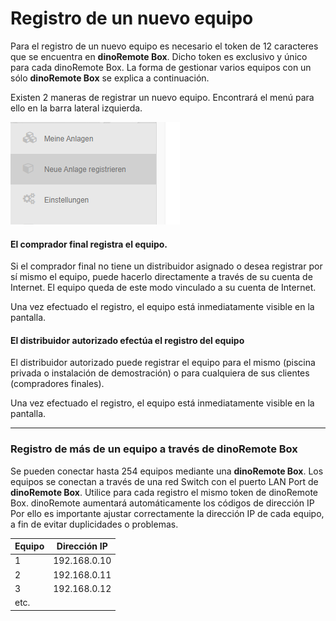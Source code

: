 ﻿# Registro de un nuevo equipo

Para el registro de un nuevo equipo es necesario el token de 12 caracteres que se encuentra en **dinoRemote Box**.
Dicho token es exclusivo y único para cada dinoRemote Box. La forma de gestionar varios equipos con un sólo **dinoRemote Box** se explica a continuación.

Existen 2 maneras de registrar un nuevo equipo. Encontrará el menú para ello en la barra lateral izquierda.

![image alt text](../assets/newsystem.png)

#### El comprador final registra el equipo.
Si el comprador final no tiene un distribuidor asignado o desea registrar por sí mismo el equipo, puede hacerlo directamente a través de su cuenta de Internet. El equipo queda de este modo vinculado a su cuenta de Internet.

Una vez efectuado el registro, el equipo está inmediatamente visible en la pantalla.


#### El distribuidor autorizado efectúa el registro del equipo  
El distribuidor autorizado puede registrar el equipo para el mismo (piscina privada o instalación de demostración) o para cualquiera de sus clientes (compradores finales).

Una vez efectuado el registro, el equipo está inmediatamente visible en la pantalla.

***

### Registro de más de un equipo a través de dinoRemote Box

Se pueden conectar hasta 254 equipos mediante una **dinoRemote Box**. Los equipos se conectan a través de una red Switch con el puerto LAN Port de **dinoRemote Box**.
Utilice para cada registro el mismo token de dinoRemote Box.
dinoRemote aumentará automáticamente los códigos de dirección IP Por ello es importante ajustar correctamente la dirección IP de cada equipo, a fin de evitar duplicidades o problemas.
  

| Equipo        | Dirección IP  |
| ------------- |:-------------:|
| 1             | 192.168.0.10  |
| 2             | 192.168.0.11  |
| 3             | 192.168.0.12  |
| etc.          |               |
